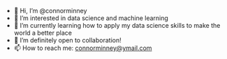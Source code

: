 - 👋 Hi, I’m @connorminney
- 👀 I’m interested in data science and machine learning
- 🌱 I’m currently learning how to apply my data science skills to make the world a better place
- 💞️ I’m definitely open to collaboration!
- 📫 How to reach me: connorminney@ymail.com

<!---
connorminney/connorminney is a ✨ special ✨ repository because its `README.md` (this file) appears on your GitHub profile.
You can click the Preview link to take a look at your changes.
--->
